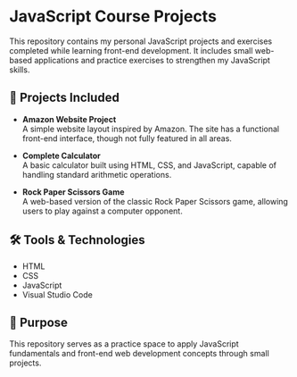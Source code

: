 # JavaScript Course Projects

This repository contains my personal JavaScript projects and exercises completed while learning front-end development. It includes small web-based applications and practice exercises to strengthen my JavaScript skills.

## 📁 Projects Included

- **Amazon Website Project**  
  A simple website layout inspired by Amazon. The site has a functional front-end interface, though not fully featured in all areas.

- **Complete Calculator**  
  A basic calculator built using HTML, CSS, and JavaScript, capable of handling standard arithmetic operations.

- **Rock Paper Scissors Game**  
  A web-based version of the classic Rock Paper Scissors game, allowing users to play against a computer opponent.

## 🛠️ Tools & Technologies

- HTML
- CSS
- JavaScript
- Visual Studio Code

## 📌 Purpose

This repository serves as a practice space to apply JavaScript fundamentals and front-end web development concepts through small projects.
